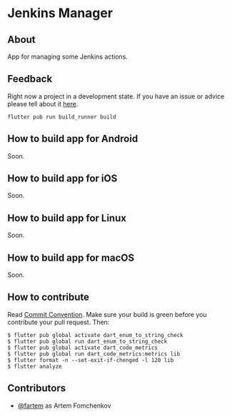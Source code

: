 # Jenkins Manager

## About

App for managing some Jenkins actions.

## Feedback

Right now a project in a development state. If you have an issue or advice please tell about it [here](https://github.com/fartem/jenkins-manager/issues).

```shell
flutter pub run build_runner build
```

## How to build app for Android

Soon.

## How to build app for iOS

Soon.

## How to build app for Linux

Soon.

## How to build app for macOS

Soon.

## How to contribute

Read [Commit Convention](https://github.com/fartem/repository-rules/blob/master/commit-convention/COMMIT_CONVENTION.md). Make sure your build is green before you contribute your pull request. Then:

```shell
$ flutter pub global activate dart_enum_to_string_check
$ flutter pub global run dart_enum_to_string_check
$ flutter pub global activate dart_code_metrics
$ flutter pub global run dart_code_metrics:metrics lib
$ flutter format -n --set-exit-if-chenged -l 120 lib
$ flutter analyze
```

## Contributors

- [@fartem](https://github.com/fartem) as Artem Fomchenkov
